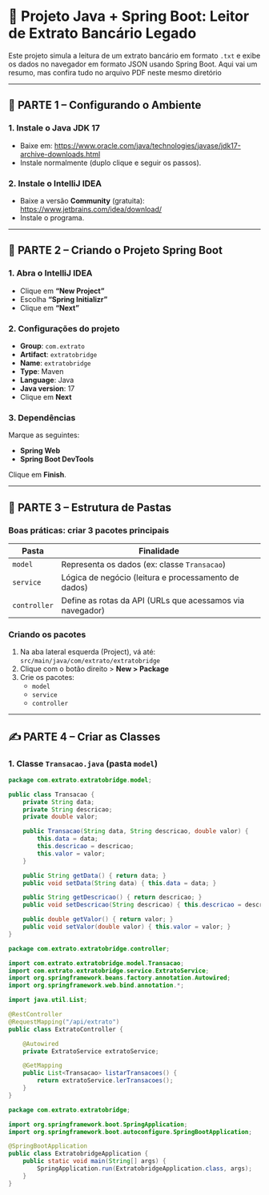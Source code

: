 # 📘 Projeto Java + Spring Boot: Leitor de Extrato Bancário Legado

Este projeto simula a leitura de um extrato bancário em formato `.txt` e exibe os dados no navegador em formato JSON usando Spring Boot.
Aqui vai um resumo, mas confira tudo no arquivo PDF neste mesmo diretório

---

## 🧱 PARTE 1 – Configurando o Ambiente

### 1. Instale o Java JDK 17
- Baixe em: https://www.oracle.com/java/technologies/javase/jdk17-archive-downloads.html
- Instale normalmente (duplo clique e seguir os passos).

### 2. Instale o IntelliJ IDEA
- Baixe a versão **Community** (gratuita): https://www.jetbrains.com/idea/download/
- Instale o programa.

---

## 🧰 PARTE 2 – Criando o Projeto Spring Boot

### 1. Abra o IntelliJ IDEA
- Clique em **“New Project”**
- Escolha **“Spring Initializr”**
- Clique em **“Next”**

### 2. Configurações do projeto
- **Group**: `com.extrato`
- **Artifact**: `extratobridge`
- **Name**: `extratobridge`
- **Type**: Maven
- **Language**: Java
- **Java version**: 17
- Clique em **Next**

### 3. Dependências
Marque as seguintes:
- **Spring Web**
- **Spring Boot DevTools**

Clique em **Finish**.

---

## 📁 PARTE 3 – Estrutura de Pastas

### Boas práticas: criar 3 pacotes principais
| Pasta        | Finalidade                                               |
|--------------|-----------------------------------------------------------|
| `model`      | Representa os dados (ex: classe `Transacao`)             |
| `service`    | Lógica de negócio (leitura e processamento de dados)     |
| `controller` | Define as rotas da API (URLs que acessamos via navegador)|

### Criando os pacotes
1. Na aba lateral esquerda (Project), vá até:  
   `src/main/java/com/extrato/extratobridge`
2. Clique com o botão direito > **New > Package**
3. Crie os pacotes:  
   - `model`  
   - `service`  
   - `controller`

---

## ✍️ PARTE 4 – Criar as Classes

### 1. Classe `Transacao.java` (pasta `model`)

```java
package com.extrato.extratobridge.model;

public class Transacao {
    private String data;
    private String descricao;
    private double valor;

    public Transacao(String data, String descricao, double valor) {
        this.data = data;
        this.descricao = descricao;
        this.valor = valor;
    }

    public String getData() { return data; }
    public void setData(String data) { this.data = data; }

    public String getDescricao() { return descricao; }
    public void setDescricao(String descricao) { this.descricao = descricao; }

    public double getValor() { return valor; }
    public void setValor(double valor) { this.valor = valor; }
}

package com.extrato.extratobridge.controller;

import com.extrato.extratobridge.model.Transacao;
import com.extrato.extratobridge.service.ExtratoService;
import org.springframework.beans.factory.annotation.Autowired;
import org.springframework.web.bind.annotation.*;

import java.util.List;

@RestController
@RequestMapping("/api/extrato")
public class ExtratoController {

    @Autowired
    private ExtratoService extratoService;

    @GetMapping
    public List<Transacao> listarTransacoes() {
        return extratoService.lerTransacoes();
    }
}

package com.extrato.extratobridge;

import org.springframework.boot.SpringApplication;
import org.springframework.boot.autoconfigure.SpringBootApplication;

@SpringBootApplication
public class ExtratobridgeApplication {
	public static void main(String[] args) {
		SpringApplication.run(ExtratobridgeApplication.class, args);
	}
}


